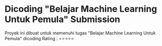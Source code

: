 # Dicoding "Belajar Machine Learning Untuk Pemula" Submission
Proyek ini dibuat untuk memenuhi tugas "Belajar Machine Learning Untuk Pemula" dicoding
Rating : ⭐⭐⭐⭐⭐
